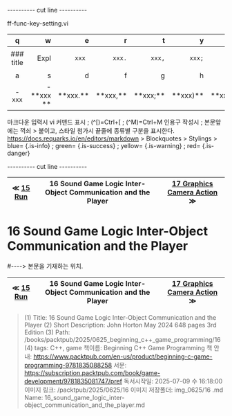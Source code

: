 
---------- cut line ----------

ff-func-key-setting.vi

| q     | w     | e     | r     | t     | y     | u     | i     | o     | p     |
:------:|------:|------:|------:|------:|------:|------:|------:|------:|------:|
|### title | ``` ``` Expl| `xxx `|`xxx.`|`xxx,`|`xxx;`|`xxx)`|`xxx:`|`xxx}`| 없 음 |
| a     | s     | d     | f     | g     | h     | j     | k     | l     |
|- `xxx`|- \*\*xxx \*\*| \*\*xxx.\*\*| \*\*xxx,\*\*| \*\*xxx;\*\*| \*\*xxx)\*\*| \*\*xxx:\*\*| \*\*xxx}\*\*|

마크다운 입력시 vi 커맨드 표시 ; (^[)=Ctrl+[ ; (^M)=Ctrl+M
인용구 작성시 ; 본문앞에는 꺽쇠 > 붙이고, 스타일 첨가시 끝줄에 종류별 구분을 표시한다.
https://docs.requarks.io/en/editors/markdown > Blockquotes > Stylings >
blue= {.is-info} ; green= {.is-success} ; yellow= {.is-warning} ; red= {.is-danger}

---------- cut line ----------

| ≪ [ 15 Run ](/books/packtpub/2025/0625_beginning_c++_game_programming/15) | 16 Sound Game Logic Inter-Object Communication and the Player | [ 17 Graphics Camera Action ](/books/packtpub/2025/0625_beginning_c++_game_programming/17) ≫ |
|:----:|:----:|:----:|

# 16 Sound Game Logic Inter-Object Communication and the Player
#----> 본문을 기재하는 위치.



| ≪ [ 15 Run ](/books/packtpub/2025/0625_beginning_c++_game_programming/15) | 16 Sound Game Logic Inter-Object Communication and the Player | [ 17 Graphics Camera Action ](/books/packtpub/2025/0625_beginning_c++_game_programming/17) ≫ |
|:----:|:----:|:----:|

> (1) Title: 16 Sound Game Logic Inter-Object Communication and the Player
> (2) Short Description: John Horton May 2024 648 pages 3rd Edition
> (3) Path: /books/packtpub/2025/0625_beginning_c++_game_programming/16
> (4) tags: C++, game
> 책이름: Beginning C++ Game Programming
> 책 안내: https://www.packtpub.com/en-us/product/beginning-c-game-programming-9781835088258
> 서문: https://subscription.packtpub.com/book/game-development/9781835081747/pref
> 독서시작일: 2025-07-09 수 16:18:00
> 이미지 링크: /packtpub/2025/0625/16
> 이미지 저장폴더: img_0625/16
> .md Name: 16_sound_game_logic_inter-object_communication_and_the_player.md

